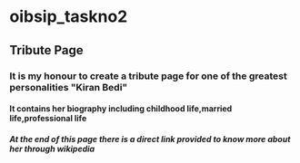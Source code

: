 # oibsip_taskno2
## Tribute Page
### It is my honour to create a tribute page for one of the greatest personalities "Kiran Bedi"
#### It contains her biography including childhood life,married life,professional life
##### At the end of this page there is a direct link provided to know more about her through wikipedia
